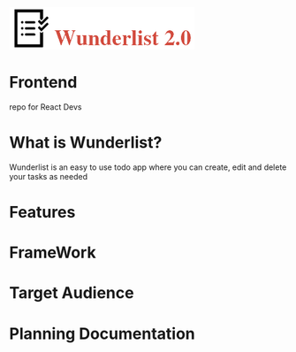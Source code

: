 ![Image of Wunderlist](client/src/images/logo.png)
# Frontend
repo for React Devs 

# What is Wunderlist?
Wunderlist is an easy to use todo app where you can create, edit and delete your tasks as needed

# Features

# FrameWork

# Target Audience

# Planning Documentation
